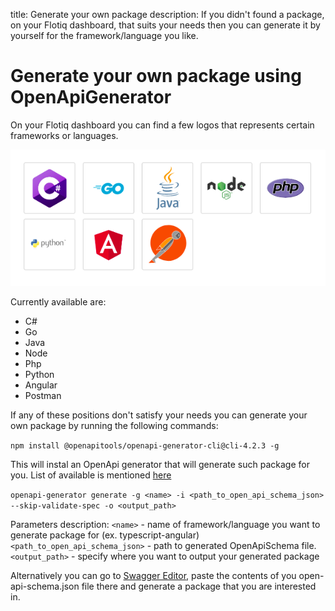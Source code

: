 title: Generate your own package
description: If you didn't found a package, on your Flotiq dashboard, that suits your needs then you can generate it by yourself for the framework/language you like.

# Generate your own package using OpenApiGenerator

On your Flotiq dashboard you can find a few logos that represents certain frameworks or languages. 

![Available frameworks and languages](images/frameworkslogos.png)

Currently available are:

* C#
* Go
* Java
* Node
* Php
* Python
* Angular
* Postman

If any of these positions don't satisfy your needs you can generate your own package by running the following commands:

`npm install @openapitools/openapi-generator-cli@cli-4.2.3 -g`

This will instal an OpenApi generator that will generate such package for you. List of available is mentioned [here](https://openapi-generator.tech/docs/generators)

`openapi-generator generate -g <name> -i <path_to_open_api_schema_json> --skip-validate-spec -o <output_path>`

Parameters description:
`<name>` - name of framework/language you want to generate package for (ex. typescript-angular)
`<path_to_open_api_schema_json>` - path to generated OpenApiSchema file.
`<output_path>` - specify where you want to output your generated package   

Alternatively you can go to [Swagger Editor](https://editor.swagger.io), paste the contents of you open-api-schema.json file there and generate a package that you are interested in.